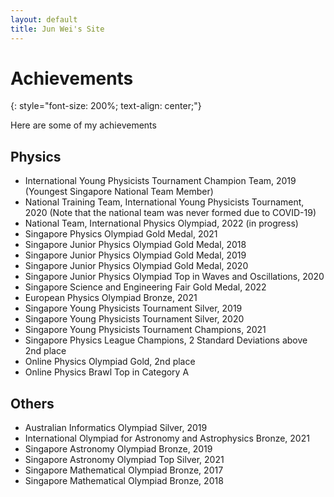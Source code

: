```yaml
---
layout: default
title: Jun Wei's Site
---
```


# Achievements
{: style="font-size: 200%; text-align: center;"}

Here are some of my achievements

## Physics

- International Young Physicists Tournament Champion Team, 2019 (Youngest Singapore National Team Member)
- National Training Team, International Young Physicists Tournament, 2020 
(Note that the national team was never formed due to COVID-19)
- National Team, International Physics Olympiad, 2022 (in progress)
- Singapore Physics Olympiad Gold Medal, 2021
- Singapore Junior Physics Olympiad Gold Medal, 2018
- Singapore Junior Physics Olympiad Gold Medal, 2019
- Singapore Junior Physics Olympiad Gold Medal, 2020
- Singapore Junior Physics Olympiad Top in Waves and Oscillations, 2020
- Singapore Science and Engineering Fair Gold Medal, 2022
- European Physics Olympiad Bronze, 2021
- Singapore Young Physicists Tournament Silver, 2019
- Singapore Young Physicists Tournament Silver, 2020
- Singapore Young Physicists Tournament Champions, 2021
- Singapore Physics League Champions, 2 Standard Deviations above 2nd place
- Online Physics Olympiad Gold, 2nd place
- Online Physics Brawl Top in Category A


## Others

- Australian Informatics Olympiad Silver, 2019
- International Olympiad for Astronomy and Astrophysics Bronze, 2021
- Singapore Astronomy Olympiad Bronze, 2019
- Singapore Astronomy Olympiad Top Silver, 2021
- Singapore Mathematical Olympiad Bronze, 2017
- Singapore Mathematical Olympiad Bronze, 2018
